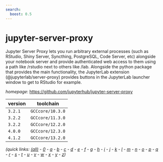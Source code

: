 ```yaml
---
search:
  boost: 0.5
---
```

# jupyter-server-proxy

Jupyter Server Proxy lets you run arbitrary external processes (such as RStudio, Shiny Server, Syncthing, PostgreSQL, Code Server, etc) alongside your notebook server and provide authenticated web access to them     using a path like /rstudio next to others like /lab. Alongside the python package that provides the main functionality, the JupyterLab extension (@jupyterlab/server-proxy) provides buttons in the JupyterLab launcher window to get to RStudio for example.

*homepage*: <https://github.com/jupyterhub/jupyter-server-proxy>

version | toolchain
--------|----------
``3.2.1`` | ``GCCcore/10.3.0``
``3.2.2`` | ``GCCcore/11.3.0``
``3.2.2`` | ``GCCcore/12.2.0``
``4.0.0`` | ``GCCcore/12.3.0``
``4.1.2`` | ``GCCcore/13.2.0``


*(quick links: [(all)](../index.md) - [0](../0/index.md) - [a](../a/index.md) - [b](../b/index.md) - [c](../c/index.md) - [d](../d/index.md) - [e](../e/index.md) - [f](../f/index.md) - [g](../g/index.md) - [h](../h/index.md) - [i](../i/index.md) - [j](../j/index.md) - [k](../k/index.md) - [l](../l/index.md) - [m](../m/index.md) - [n](../n/index.md) - [o](../o/index.md) - [p](../p/index.md) - [q](../q/index.md) - [r](../r/index.md) - [s](../s/index.md) - [t](../t/index.md) - [u](../u/index.md) - [v](../v/index.md) - [w](../w/index.md) - [x](../x/index.md) - [y](../y/index.md) - [z](../z/index.md))*

